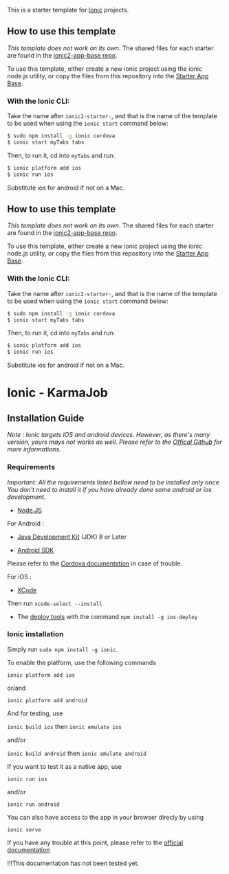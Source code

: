 This is a starter template for [Ionic](http://ionicframework.com/docs/) projects.

## How to use this template

*This template does not work on its own*. The shared files for each starter are found in the [ionic2-app-base repo](https://github.com/driftyco/ionic2-app-base).

To use this template, either create a new ionic project using the ionic node.js utility, or copy the files from this repository into the [Starter App Base](https://github.com/driftyco/ionic2-app-base).

### With the Ionic CLI:

Take the name after `ionic2-starter-`, and that is the name of the template to be used when using the `ionic start` command below:

```bash
$ sudo npm install -g ionic cordova
$ ionic start myTabs tabs
```

Then, to run it, cd into `myTabs` and run:

```bash
$ ionic platform add ios
$ ionic run ios
```

Substitute ios for android if not on a Mac.


## How to use this template

*This template does not work on its own*. The shared files for each starter are found in the [ionic2-app-base repo](https://github.com/driftyco/ionic2-app-base).

To use this template, either create a new ionic project using the ionic node.js utility, or copy the files from this repository into the [Starter App Base](https://github.com/driftyco/ionic2-app-base). 
### With the Ionic CLI:

Take the name after `ionic2-starter-`, and that is the name of the template to be used when using the `ionic start` command below:

```bash
$ sudo npm install -g ionic cordova
$ ionic start myTabs tabs
```

Then, to run it, cd into `myTabs` and run:

```bash
$ ionic platform add ios
$ ionic run ios
```

Substitute ios for android if not on a Mac.


# Ionic - KarmaJob

## Installation Guide
*Note : Ionic targets iOS and android devices. However, as there's many version, yours mays not works as well. Please refer to the [Offical Github](https://github.com/ionic-team/ionic) for more informations.*

### Requirements
*Important: All the requirements listed bellow need to be installed only once. You don't need to install it if you have already done some android or ios development.*
* [Node.JS](https://nodejs.org/en/)  
For Android :
* [Java Development Kit](http://www.oracle.com/technetwork/java/javase/downloads/jdk8-downloads-2133151.html) (JDK) 8 or Later
* [Android SDK](https://developer.android.com/studio/index.html) 
Please refer to the [Cordova documentation](http://cordova.apache.org/docs/en/latest/guide/platforms/android/index.html) in case of trouble.  
For iOS : 
* [XCode](https://itunes.apple.com/us/app/xcode/id497799835?mt=12)
Then run `xcode-select --install`
* The [deploy tools](https://www.npmjs.com/package/ios-deploy) with the command `npm install -g ios-deploy`  

### Ionic installation  
Simply run `sudo npm install -g ionic`.    

To enable the platform, use the following commands  
`ionic platform add ios`  
or/and  
`ionic platform add android`  

And for testing, use 
`ionic build ios` then `ionic emulate ios`  
and/or  
`ionic build android` then `ionic emulate android`  

If you want to test it as a native app, use  
`ionic run ios`  
and/or  
`ionic run android`  

You can also have access to the app in your browser direcly by using  
`ionic serve`  

If you have any trouble at this point, please refer to the [official documentation](http://ionicframework.com/docs/v1/guide/installation.html)

!!!This documentation has not been tested yet.